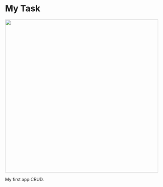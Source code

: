 <h1>My Task </h1>

<p align="start">
<img width="500px"  src="https://skillicons.dev/icons?i=js,nodejs,npm,mysql,express,docker,postman,git,github,perline=10"  />
</p>

My first app CRUD.